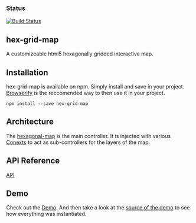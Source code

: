 ### Status
[![Build Status](https://travis-ci.org/chad-autry/hex-grid-map.svg?branch=master)](https://travis-ci.org/chad-autry/hex-grid-map)

## hex-grid-map

A customizeable html5 hexagonally gridded interactive map.

## Installation

hex-grid-map is available on npm.
Simply install and save in your project. [Browserify](http://browserify.org/) is the reccomended way to then use it in your project.
```
npm install --save hex-grid-map
```

## Architecture

The [hexagonal-map](http://chad-autry.github.io/hex-grid-map/#/jsdoc/module-hexagonal-map?anchor=hexagonal-map#hexagonal-map) is the main controller. It is injected with various [Conexts](http://chad-autry.github.io/hex-grid-map/#/jsdoc/Context?anchor=Context#Context) to act as sub-controllers for the layers of the map.

## API Reference

[API](http://chad-autry.github.io/hex-grid-map/#/jsdoc)

## Demo

Check out the [Demo](http://chad-autry.github.io/hex-grid-map/#/demo). And then take a look at the [source of the demo](https://github.com/chad-autry/hex-grid-map/blob/master/gh-pages/src/app/demo/demo.js) to see how everything was instantiated.
